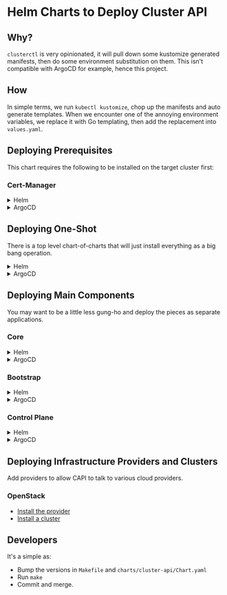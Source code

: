# Helm Charts to Deploy Cluster API

## Why?

`clusterctl` is very opinionated, it will pull down some kustomize generated manifests, then do some environment substitution on them.
This isn't compatible with ArgoCD for example, hence this project.

## How

In simple terms, we run `kubectl kustomize`, chop up the manifests and auto generate templates.
When we encounter one of the annoying environment variables, we replace it with Go templating, then add the replacement into `values.yaml`.

## Deploying Prerequisites

This chart requires the following to be installed on the target cluster first:

### Cert-Manager

<details>
<summary>Helm</summary>

```shell
helm repo add jetstack https://charts.jetstack.io
helm repo update
helm install cert-manager jetstack/cert-manager --version v1.15.1 --namespace cert-manager --create-namespace --set crds.enabled=true
```
</details>

<details>
<summary>ArgoCD</summary>

```yaml
---
apiVersion: argoproj.io/v1alpha1
kind: Application
metadata:
  generateName: cert-manager-
  namespace: argocd
spec:
  project: default
  source:
    chart: cert-manager
    repoURL: https://charts.jetstack.io
    targetRevision: v1.15.1
    helm:
      releaseName: cert-manager
      parameters:
      - name: installCRDs
        value: "true"
  destination:
    server: ${TARGET_VCLUSTER}
    namespace: cert-manager
  syncPolicy:
    automated:
      selfHeal: true
    syncOptions:
    - CreateNamespace=true
```
</details>

## Deploying One-Shot

There is a top level chart-of-charts that will just install everything as a big bang operation.

<details>
<summary>Helm</summary>

```shell
helm repo add unikorn-cloud-capi https://unikorn-cloud.github.io/helm-cluster-api
helm repo update
helm install cluster-api unikorn-cloud-capi/cluster-api --version v0.2.0
```
</details>

<details>
<summary>ArgoCD</summary>

```yaml
---
apiVersion: argoproj.io/v1alpha1
kind: Application
metadata:
  name: cluster-api
  namespace: argocd
spec:
  project: default
  source:
    repoURL: https://unikorn-cloud.github.io/helm-cluster-api
    chart: cluster-api
    targetRevision: v0.2.0
  destination:
    server: ${TARGET_CLUSTER}
    namespace: foo
  ignoreDifferences:
  # Aggregated roles are mangically updated by the API.
  - group: rbac.authorization.k8s.io
    kind: ClusterRole
    name: capi-aggregated-manager-role
    jsonPointers:
    - /rules
  - group: rbac.authorization.k8s.io
    kind: ClusterRole
    name: capi-kubeadm-control-plane-aggregated-manager-role
    jsonPointers:
    - /rules
  # CA certs are injected by cert-manager mutation
  - group: apiextensions.k8s.io
    kind: CustomResourceDefinition
    jsonPointers:
    - /spec/conversion/webhook/clientConfig/caBundle
  syncPolicy:
    automated:
      selfHeal: true
    syncOptions:
    - RespectIgnoreDifferences=true
```
</details>

## Deploying Main Components

You may want to be a little less gung-ho and deploy the pieces as separate applications.

### Core

<details>
<summary>Helm</summary>

```shell
helm repo add unikorn-cloud-capi https://unikorn-cloud.github.io/helm-cluster-api
helm repo update
helm install cluster-api-core unikorn-cloud-capi/cluster-api-core --version v0.2.0
```
</details>

<details>
<summary>ArgoCD</summary>

```yaml
---
apiVersion: argoproj.io/v1alpha1
kind: Application
metadata:
  generateName: cluster-api-core-
  namespace: argocd
spec:
  project: default
  source:
    repoURL: https://unikorn-cloud.github.io/helm-cluster-api
    chart: cluster-api-core
    targetRevision: v0.2.0
  destination:
    server: ${TARGET_CLUSTER}
    namespace: foo
  ignoreDifferences:
  # Aggregated roles are mangically updated by the API.
  - group: rbac.authorization.k8s.io
    kind: ClusterRole
    name: capi-aggregated-manager-role
    jsonPointers:
    - /rules
  # CA certs are injected by cert-manager mutation
  - group: apiextensions.k8s.io
    kind: CustomResourceDefinition
    jsonPointers:
    - /spec/conversion/webhook/clientConfig/caBundle
  syncPolicy:
    automated:
      selfHeal: true
    syncOptions:
    - RespectIgnoreDifferences=true
```
</details>

### Bootstrap

<details>
<summary>Helm</summary>

```shell
helm repo add unikorn-cloud-capi https://unikorn-cloud.github.io/helm-cluster-api
helm repo update
helm install cluster-api-bootstrap-kubeadm unikorn-cloud-capi/cluster-api-bootstrap-kubeadm --version v0.2.0
```
</details>

<details>
<summary>ArgoCD</summary>

```yaml
---
apiVersion: argoproj.io/v1alpha1
kind: Application
metadata:
  generateName: cluster-api-bootstrap-kubeadm-
  namespace: argocd
spec:
  project: default
  source:
    repoURL: https://unikorn-cloud.github.io/helm-cluster-api
    chart: cluster-api-bootstrap-kubeadm
    targetRevision: v0.2.0
  destination:
    server: ${TARGET_CLUSTER}
    namespace: foo
  ignoreDifferences:
  - group: apiextensions.k8s.io
    jsonPointers:
    - /spec/conversion/webhook/clientConfig/caBundle
    kind: CustomResourceDefinition
  syncPolicy:
    automated:
      selfHeal: true
    syncOptions:
    - RespectIgnoreDifferences=true
```
</details>

### Control Plane

<details>
<summary>Helm</summary>

```shell
helm repo add unikorn-cloud-capi https://unikorn-cloud.github.io/helm-cluster-api
helm repo update
helm install cluster-api-control-plane-kubeadm unikorn-cloud-capi/cluster-api-control-plane-kubeadm --version v0.2.0
```
</details>

<details>
<summary>ArgoCD</summary>

```yaml
---
apiVersion: argoproj.io/v1alpha1
kind: Application
metadata:
  generateName: cluster-api-control-plane-kubeadm-
  namespace: argocd
spec:
  project: default
  source:
    repoURL: https://unikorn-cloud.github.io/helm-cluster-api
    chart: cluster-api-control-plane-kubeadm
    targetRevision: v0.2.0
  destination:
    server: ${TARGET_CLUSTER}
    namespace: foo
  ignoreDifferences:
  - group: rbac.authorization.k8s.io
    jsonPointers:
    - /rules
    kind: ClusterRole
    name: capi-kubeadm-control-plane-aggregated-manager-role
  - group: apiextensions.k8s.io
    jsonPointers:
    - /spec/conversion/webhook/clientConfig/caBundle
    kind: CustomResourceDefinition
  syncPolicy:
    automated:
      selfHeal: true
    syncOptions:
    - RespectIgnoreDifferences=true
```
</details>

## Deploying Infrastructure Providers and Clusters

Add providers to allow CAPI to talk to various cloud providers.

### OpenStack

* [Install the provider](charts/cluster-api-provider-openstack/README.md)
* [Install a cluster](charts/cluster-api-cluster-openstack/README.md)

## Developers

It's a simple as:

* Bump the versions in `Makefile` and `charts/cluster-api/Chart.yaml`
* Run `make`
* Commit and merge.
